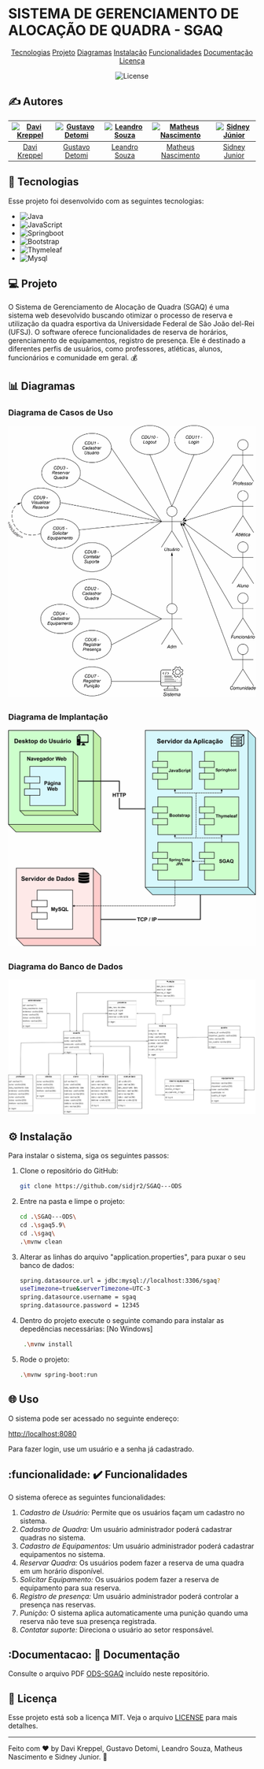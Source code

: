 # SISTEMA DE GERENCIAMENTO DE ALOCAÇÃO DE QUADRA - SGAQ

<p align="center">
  <a href="#-tecnologias">Tecnologias</a>
  <a href="#-projeto">Projeto</a>
  <a href="#-diagramas">Diagramas</a>
  <a href="#-instalacao">Instalação</a>
  <a href="#funcionalidades">Funcionalidades</a>
  <a href="#documentacao">Documentação</a>
  <a href="#memo-licença">Licença</a>
</p>

<p align="center">
   <img alt="License" src="https://img.shields.io/static/v1?label=license&message=MIT&color=49AA26&labelColor=000000">
</p>

## ✍️ Autores

| [![Davi Kreppel](https://avatars.githubusercontent.com/u/66695188?v=4)](https://github.com/DaviKpp) | [![Gustavo Detomi](https://avatars.githubusercontent.com/u/31541906?v=4)](https://github.com/Gudetomi) | [![Leandro Souza](https://avatars.githubusercontent.com/u/48530574?v=4)](https://github.com/Lsouz44) | [![Matheus Nascimento](https://avatars.githubusercontent.com/u/23366884?v=4)](https://github.com/matheuznsilva) | [![Sidney Júnior](https://avatars.githubusercontent.com/u/51861308?v=4)](https://github.com/sidjr2) |
|:-:|:-:|:-:|:-:|:-:|
| [Davi Kreppel](https://github.com/DaviKpp) | [Gustavo Detomi](https://github.com/gudetomi) | [Leandro Souza](https://github.com/Lsouz44) | [Matheus Nascimento](https://github.com/matheuznsilva) | [Sidney Junior](https://github.com/sidjr2) |


## 🚀 Tecnologias

Esse projeto foi desenvolvido com as seguintes tecnologias:

- ![Java](https://img.shields.io/badge/Java-red)
- ![JavaScript](https://img.shields.io/badge/JavaScript-yellow)
- ![Springboot](https://img.shields.io/badge/Springboot-green)
- ![Bootstrap](https://img.shields.io/badge/Bootstrap-purple)
- ![Thymeleaf](https://img.shields.io/badge/Thymeleaf-darkgreen)
- ![Mysql](https://img.shields.io/badge/MySQL-blue)


## 💻 Projeto

O Sistema de Gerenciamento de Alocação de Quadra (SGAQ) é uma sistema web desevolvido buscando otimizar o processo de reserva e utilização da quadra esportiva da Universidade Federal de São João del-Rei (UFSJ). O software oferece funcionalidades de reserva de horários, gerenciamento de equipamentos, registro de presença. Ele é destinado a diferentes perfis de usuários, como professores, atléticas, alunos, funcionários e comunidade em geral. 💰


## 📊 Diagramas

### Diagrama de Casos de Uso

![Diagrama de Casos de Uso](https://github.com/sidjr2/SGAQ---ODS/blob/master/Diagramas/1%20-%20Diagrama%20casos%20de%20uso.jpg)

##

### Diagrama de Implantação

![Diagrama de Implantação](https://github.com/sidjr2/SGAQ---ODS/blob/master/Diagramas/2%20-%20Diagrama%20de%20implantação.jpg)

##

### Diagrama do Banco de Dados

![Diagrama do Banco de Dados](https://github.com/sidjr2/SGAQ---ODS/blob/master/Diagramas/3%20-%20Diagrama%20do%20banco%20de%20dados.png)


## ⚙️ Instalação

Para instalar o sistema, siga os seguintes passos:

1. Clone o repositório do GitHub:

    ```bash
    git clone https://github.com/sidjr2/SGAQ---ODS
    ```
    
2. Entre na pasta e limpe o projeto:

    ```bash
    cd .\SGAQ---ODS\
    cd .\sgaq5.9\
    cd .\sgaq\
    .\mvnw clean
    ```

3. Alterar as linhas do arquivo "application.properties", para puxar o seu banco de dados:

    ```bash
    spring.datasource.url = jdbc:mysql://localhost:3306/sgaq?
    useTimezone=true&serverTimezone=UTC-3
    spring.datasource.username = sgaq
    spring.datasource.password = 12345
    ```

4. Dentro do projeto execute o seguinte comando para instalar as depedências necessárias: [No Windows]

   ```bash
    .\mvnw install
    ```

5. Rode o projeto:

    ```bash
    .\mvnw spring-boot:run
    ```


## 🌐 Uso

O sistema pode ser acessado no seguinte endereço:

[http://localhost:8080](http://localhost:8080)

Para fazer login, use um usuário e a senha já cadastrado.


## :funcionalidade: ✔️ Funcionalidades

O sistema oferece as seguintes funcionalidades:

1. *Cadastro de Usuário:* Permite que os usuários façam um cadastro no sistema.
2. *Cadastro de Quadra:* Um usuário administrador poderá cadastrar quadras no sistema.
3. *Cadastro de Equipamentos:* Um usuário administrador poderá cadastrar equipamentos no sistema.
4. *Reservar Quadra:* Os usuários podem fazer a reserva de uma quadra em um horário disponível.
5. *Solicitar Equipamento:* Os usuários podem fazer a reserva de equipamento para sua reserva.
6. *Registro de presença:* Um usuário administrador poderá controlar a presença nas reservas.
7. *Punição:* O sistema aplica automaticamente uma punição quando uma reserva não teve sua presença registrada.
8. *Contatar suporte:* Direciona o usuário ao setor responsável.


## :Documentacao: 📄 Documentação

Consulte o arquivo PDF [ODS-SGAQ](https://github.com/sidjr2/SGAQ---ODS/blob/master/Diagramas/SGAQ%20-%20Oficina%20e%20Desenvolvimento%20de%20Software.pdf) incluído neste repositório.


## :memo: Licença

Esse projeto está sob a licença MIT. Veja o arquivo [LICENSE](https://github.com/sidjr2/SGAQ---ODS/blob/master/LICENCE) para mais detalhes.

---

Feito com ♥ by Davi Kreppel, Gustavo Detomi, Leandro Souza, Matheus Nascimento e Sidney Junior. :wave:

